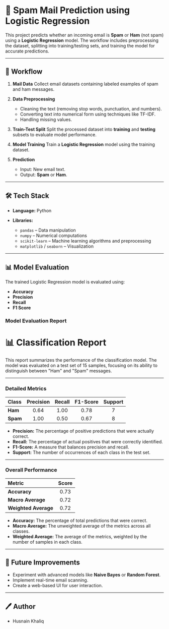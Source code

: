 # 📧 Spam Mail Prediction using Logistic Regression

This project predicts whether an incoming email is **Spam** or **Ham** (not spam) using a **Logistic Regression** model.
The workflow includes preprocessing the dataset, splitting into training/testing sets, and training the model for accurate predictions.

---

## 🚀 Workflow

1. **Mail Data**
   Collect email datasets containing labeled examples of spam and ham messages.

2. **Data Preprocessing**

   - Cleaning the text (removing stop words, punctuation, and numbers).
   - Converting text into numerical form using techniques like TF-IDF.
   - Handling missing values.

3. **Train-Test Split**
   Split the processed dataset into **training** and **testing** subsets to evaluate model performance.

4. **Model Training**
   Train a **Logistic Regression** model using the training dataset.

5. **Prediction**

   - Input: New email text.
   - Output: **Spam** or **Ham**.

---

## 🛠️ Tech Stack

- **Language:** Python
- **Libraries:**

  - `pandas` – Data manipulation
  - `numpy` – Numerical computations
  - `scikit-learn` – Machine learning algorithms and preprocessing
  - `matplotlib` / `seaborn` – Visualization

---

## 📊 Model Evaluation

The trained Logistic Regression model is evaluated using:

- **Accuracy**
- **Precision**
- **Recall**
- **F1 Score**

### Model Evaluation Report

# 📊 Classification Report

This report summarizes the performance of the classification model. The model was evaluated on a test set of 15 samples, focusing on its ability to distinguish between "Ham" and "Spam" messages.

---

### Detailed Metrics

| Class | Precision | Recall | F1-Score | Support |
| :--- | :---: | :---: | :---: | :---: |
| **Ham** | 0.64 | 1.00 | 0.78 | 7 |
| **Spam** | 1.00 | 0.50 | 0.67 | 8 |

* **Precision:** The percentage of positive predictions that were actually correct.
* **Recall:** The percentage of actual positives that were correctly identified.
* **F1-Score:** A measure that balances precision and recall.
* **Support:** The number of occurrences of each class in the test set.

---

### Overall Performance

| Metric | Score |
| :--- | :---: |
| **Accuracy** | 0.73 |
| **Macro Average** | 0.72 |
| **Weighted Average** | 0.72 |

* **Accuracy:** The percentage of total predictions that were correct.
* **Macro Average:** The unweighted average of the metrics across all classes.
* **Weighted Average:** The average of the metrics, weighted by the number of samples in each class.

---

## 📌 Future Improvements

- Experiment with advanced models like **Naive Bayes** or **Random Forest**.
- Implement real-time email scanning.
- Create a web-based UI for user interaction.

---

## 🖊️ Author

- Husnain Khaliq 
